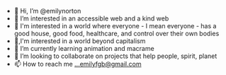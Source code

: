 - 👋 Hi, I’m @emilynorton
- 👀 I’m interested in an accessible web and a kind web
- 👀 I'm interested in a world where everyone - I mean everyone - has a good house, good food, healthcare, and control over their own bodies
- 👀,I'm interested in a world beyond capitalism
- 🌱 I’m currently learning animation and macrame
- 💞️ I’m looking to collaborate on projects that help people, spirit, planet
- 📫 How to reach me ...emilyfgb@gmail.com

<!---
emilynorton/emilynorton is a ✨ special ✨ repository because its `README.md` (this file) appears on your GitHub profile.
You can click the Preview link to take a look at your changes.
--->
